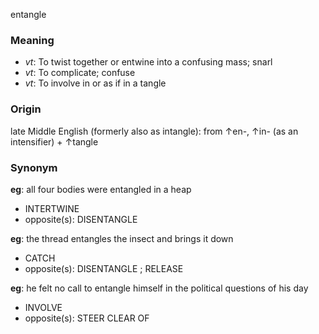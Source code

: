 entangle
### Meaning
+ _vt_: To twist together or entwine into a confusing mass; snarl
+ _vt_: To complicate; confuse
+ _vt_: To involve in or as if in a tangle

### Origin

late Middle English (formerly also as intangle): from ↑en-, ↑in- (as an intensifier) + ↑tangle

### Synonym

__eg__: all four bodies were entangled in a heap

+ INTERTWINE
+ opposite(s): DISENTANGLE

__eg__: the thread entangles the insect and brings it down

+ CATCH
+ opposite(s): DISENTANGLE ; RELEASE

__eg__: he felt no call to entangle himself in the political questions of his day

+ INVOLVE
+ opposite(s): STEER CLEAR OF


